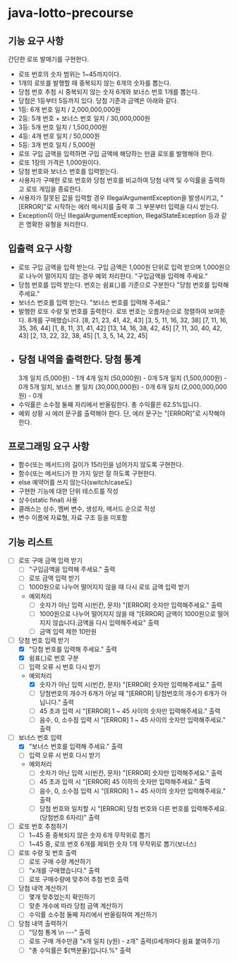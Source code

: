 # java-lotto-precourse

## 기능 요구 사항
간단한 로또 발매기를 구현한다.

- 로또 번호의 숫자 범위는 1~45까지이다.
- 1개의 로또를 발행할 때 중복되지 않는 6개의 숫자를 뽑는다.
- 당첨 번호 추첨 시 중복되지 않는 숫자 6개와 보너스 번호 1개를 뽑는다.
- 당첨은 1등부터 5등까지 있다. 당첨 기준과 금액은 아래와 같다.
- 1등: 6개 번호 일치 / 2,000,000,000원
- 2등: 5개 번호 + 보너스 번호 일치 / 30,000,000원
- 3등: 5개 번호 일치 / 1,500,000원
- 4등: 4개 번호 일치 / 50,000원
- 5등: 3개 번호 일치 / 5,000원
- 로또 구입 금액을 입력하면 구입 금액에 해당하는 만큼 로또를 발행해야 한다.
- 로또 1장의 가격은 1,000원이다.
- 당첨 번호와 보너스 번호를 입력받는다.
- 사용자가 구매한 로또 번호와 당첨 번호를 비교하여 당첨 내역 및 수익률을 출력하고 로또 게임을 종료한다.
- 사용자가 잘못된 값을 입력할 경우 IllegalArgumentException을 발생시키고, "[ERROR]"로 시작하는 에러 메시지를 출력 후 그 부분부터 입력을 다시 받는다.
- Exception이 아닌 IllegalArgumentException, IllegalStateException 등과 같은 명확한 유형을 처리한다.

## 입출력 요구 사항
- 로또 구입 금액을 입력 받는다. 구입 금액은 1,000원 단위로 입력 받으며 1,000원으로 나누어 떨어지지 않는 경우 예외 처리한다.
    "구입금액을 입력해 주세요."
- 당첨 번호를 입력 받는다. 번호는 쉼표(,)를 기준으로 구분한다
    "당첨 번호를 입력해 주세요."
- 보너스 번호를 입력 받는다.
    "보너스 번호를 입력해 주세요."
- 발행한 로또 수량 및 번호를 출력한다. 로또 번호는 오름차순으로 정렬하여 보여준다.
    8개를 구매했습니다.
    [8, 21, 23, 41, 42, 43]
    [3, 5, 11, 16, 32, 38]
    [7, 11, 16, 35, 36, 44]
    [1, 8, 11, 31, 41, 42]
    [13, 14, 16, 38, 42, 45]
    [7, 11, 30, 40, 42, 43]
    [2, 13, 22, 32, 38, 45]
    [1, 3, 5, 14, 22, 45]
- 당첨 내역을 출력한다.
    당첨 통계
    ---
    3개 일치 (5,000원) - 1개
    4개 일치 (50,000원) - 0개
    5개 일치 (1,500,000원) - 0개
    5개 일치, 보너스 볼 일치 (30,000,000원) - 0개
    6개 일치 (2,000,000,000원) - 0개
- 수익률은 소수점 둘째 자리에서 반올림한다.
    총 수익률은 62.5%입니다.
- 예외 상황 시 에러 문구를 출력해야 한다. 단, 에러 문구는 "[ERROR]"로 시작해야 한다.

## 프로그래밍 요구 사항
- 함수(또는 메서드)의 길이가 15라인을 넘어가지 않도록 구현한다.
- 함수(또는 메서드)가 한 가지 일만 잘 하도록 구현한다.
- else 예약어를 쓰지 않는다(switch/case도)
- 구현한 기능에 대한 단위 테스트를 작성
- 상수(static final) 사용
- 클래스는 상수, 멤버 변수, 생성자, 메서드 순으로 작성
- 변수 이름에 자료형, 자료 구조 등을 미포함

## 기능 리스트

- [ ] 로또 구매 금액 입력 받기
  - [ ] "구입금액을 입력해 주세요." 출력
  - [ ] 로또 금액 입력 받기
  - [ ] 1000원으로 나누어 떨어지지 않을 때 다시 로또 금액 입력 받기
  - 예외처리
    - [ ] 숫자가 아닌 입력 시(빈칸, 문자) "[ERROR] 숫자만 입력해주세요." 출력
    - [ ] 1000원으로 나누어 떨어지지 않을 때 "[ERROR] 금액이 1000원으로 떨어지지 않습니다.금액을 다시 입력해주세요" 출력
    - [ ] 금액 입력 제한 10만원
- [ ] 당첨 번호 입력 받기
  - [x] "당첨 번호를 입력해 주세요." 출력
  - [x] 쉼표(,)로 번호 구분
  - [ ] 입력 오류 시 번호 다시 받기
  - 예외처리
    - [x] 숫자가 아닌 입력 시(빈칸, 문자) "[ERROR] 숫자만 입력해주세요." 출력
    - [ ] 당첨번호의 개수가 6개가 아닐 때 "[ERROR] 당첨번호의 개수가 6개가 아닙니다." 출력
    - [ ] 45 초과 입력 시 "[ERROR] 1 ~ 45 사이의 숫자만 입력해주세요." 출력
    - [ ] 음수, 0, 소수점 입력 시 "[ERROR] 1 ~ 45 사이의 숫자만 입력해주세요." 출력
- [ ] 보너스 번호 입력
  - [x] "보너스 번호를 입력해 주세요." 출력
  - [ ] 입력 오류 시 번호 다시 받기
  - 예외처리
    - [ ] 숫자가 아닌 입력 시(빈칸, 문자) "[ERROR] 숫자만 입력해주세요." 출력
    - [ ] 45 초과 입력 시 "[ERROR] 45 이하의 숫자만 입력해주세요." 출력
    - [ ] 음수, 0, 소수점 입력 시 "[ERROR] 1 ~ 45 사이의 숫자만 입력해주세요." 출력
    - [ ] 당첨 번호와 일치할 시 "[ERROR] 당첨 번호와 다른 번호를 입력해주세요.(당첨번호 6자리)" 출력
- [ ] 로또 번호 추첨하기
  - [ ] 1~45 중 중복되지 않은 숫자 6개 무작위로 뽑기
  - [ ] 1~45 중, 로또 번호 6개를 제외한 숫자 1개 무작위로 뽑기(보너스)
- [ ] 로또 수량 및 번호 출력
  - [ ] 로또 구매 수량 계산하기
  - [ ] "x개를 구매했습니다." 출력
  - [ ] 로또 구매수량에 맞추어 추첨 번호 출력
- [ ] 당첨 내역 계산하기
  - [ ] 몇개 맞추었는지 확인하기 
  - [ ] 맞춘 개수에 따라 당첨 금액 계산하기  
  - [ ] 수익률 소수점 둘째 자리에서 반올림하여 계산하기
- [ ] 당첨 내역 출력하기 
  - [ ] "당첨 통계 \n ---" 출력
  - [ ] 로또 구매 개수만큼 "x개 일치 (y원) - z개" 출력(0세개마다 쉼표 붙여주기)
  - [ ] "총 수익률은 ${백분율}입니다.%" 출력
